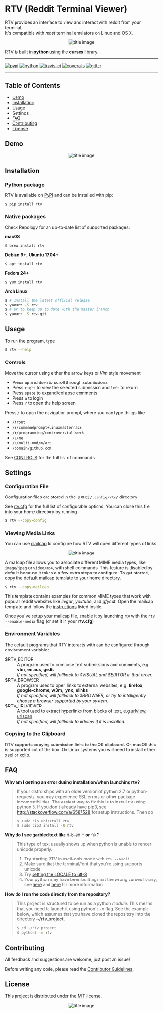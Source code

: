 # RTV (Reddit Terminal Viewer)

RTV provides an interface to view and interact with reddit from your terminal.<br/>
It's compatible with *most* terminal emulators on Linux and OS X.

<p align="center">
<img alt="title image" src="resources/title_image.png"/>
</p>

RTV is built in **python** using the **curses** library.

---

[![pypi](https://img.shields.io/pypi/v/rtv.svg?label=version)](https://pypi.python.org/pypi/rtv/)
[![python](https://img.shields.io/badge/python-2.7%2C%203.6-blue.svg)](https://pypi.python.org/pypi/rtv/)
[![travis-ci](https://travis-ci.org/michael-lazar/rtv.svg?branch=master)](https://travis-ci.org/michael-lazar/rtv)
[![coveralls](https://coveralls.io/repos/michael-lazar/rtv/badge.svg?branch=master&service=github)](https://coveralls.io/github/michael-lazar/rtv?branch=master)
[![gitter](https://img.shields.io/gitter/room/michael-lazar/rtv.js.svg)](https://gitter.im/michael-lazar/rtv)

---

## Table of Contents

* [Demo](#demo)  
* [Installation](#installation)  
* [Usage](#usage)  
* [Settings](#settings)  
* [FAQ](#faq)  
* [Contributing](#contributing)  
* [License](#license)  

## Demo

<p align="center">
<img alt="title image" src="resources/demo.gif"/>
</p>

## Installation

### Python package

RTV is available on [PyPI](https://pypi.python.org/pypi/rtv/) and can be installed with pip:

```bash
$ pip install rtv
```

### Native packages

Check [Repology](https://repology.org/metapackage/rtv/information) for an up-to-date list of supported packages:

**macOS**

```bash
$ brew install rtv
```

**Debian 9+, Ubuntu 17.04+**

```bash
$ apt install rtv
```

**Fedora 24+**

```bash
$ yum install rtv
```

**Arch Linux**

```bash
$ # Install the latest official release
$ yaourt -S rtv
$ # Or to keep up to date with the master branch
$ yaourt -S rtv-git
```

## Usage

To run the program, type 

```bash
$ rtv --help
```

### Controls

Move the cursor using either the arrow keys or *Vim* style movement

- Press ``up`` and ``down`` to scroll through submissions
- Press ``right`` to view the selected submission and ``left`` to return
- Press ``space`` to expand/collapse comments
- Press ``u`` to login
- Press ``?`` to open the help screen

Press ``/`` to open the navigation prompt, where you can type things like

- ``/front``
- ``/r/commandprompt+linuxmasterrace``
- ``/r/programming/controversial-week``
- ``/u/me``
- ``/u/multi-mod/m/art``
- ``/domain/github.com``

See [CONTROLS](https://github.com/michael-lazar/rtv/blob/master/CONTROLS.rst) for the full list of commands

## Settings

### Configuration File

Configuration files are stored in the ``{HOME}/.config/rtv/`` directory

See [rtv.cfg](https://github.com/michael-lazar/rtv/blob/master/rtv/templates/rtv.cfg) for the full list of configurable options. You can clone this file into your home directory by running

```bash
$ rtv --copy-config
```

### Viewing Media Links

You can use [mailcap](https://en.wikipedia.org/wiki/Media_type#Mailcap) to configure how RTV will open different types of links

<p align="center">
<img alt="title image" src="resources/mailcap.gif"/>
</p>

A mailcap file allows you to associate different MIME media types, like ``image/jpeg`` or ``video/mp4``, with shell commands. This feature is disabled by default because it takes a a few extra steps to configure. To get started, copy the default mailcap template to your home directory.

```bash
$ rtv --copy-mailcap
```

This template contains examples for common MIME types that work with popular reddit websites like *imgur*, *youtube*, and *gfycat*. Open the mailcap template and follow the [instructions](https://github.com/michael-lazar/rtv/blob/master/rtv/templates/mailcap) listed inside. 

Once you've setup your mailcap file, enable it by launching rtv with the ``rtv --enable-media`` flag (or set it in your **rtv.cfg**)

### Environment Variables

The default programs that RTV interacts with can be configured through environment variables

<dl>
  <dt>$RTV_EDITOR</dt>
  <dd>A program used to compose text submissions and comments, e.g. <strong>vim</strong>, <strong>emacs</strong>, <strong>gedit</strong>
  <br/> <em>If not specified, will fallback to $VISUAL and $EDITOR in that order.</em></dd>
  
  <dt>$RTV_BROWSER</dt>
  <dd>A program used to open links to external websites, e.g. <strong>firefox</strong>, <strong>google-chrome</strong>, <strong>w3m</strong>, <strong>lynx</strong>, <strong>elinks</strong>
  <br/> <em>If not specified, will fallback to $BROWSER, or try to intelligently choose a browser supported by your system.</em></dd>
  
  <dt>$RTV_URLVIEWER</dt>
  <dd>A tool used to extract hyperlinks from blocks of text, e.g.<a href=https://github.com/sigpipe/urlview>urlview</a>, <a href=https://github.com/firecat53/urlscan>urlscan</a>
  <br/> <em>If not specified, will fallback to urlview if it is installed.</em></dd>
</dl>

### Copying to the Clipboard
RTV supports copying submission links to the OS clipboard.
On macOS this is supported out of the box.
On Linux systems you will need to install either [xsel](http://www.vergenet.net/~conrad/software/xsel/) or [xclip](https://sourceforge.net/projects/xclip/).

## FAQ

**Why am I getting an error during installation/when launching rtv?**

> If your distro ships with an older version of python 2.7 or python-requests,
> you may experience SSL errors or other package incompatibilities. The
> easiest way to fix this is to install rtv using python 3. If you
> don't already have pip3, see http://stackoverflow.com/a/6587528 for setup
> instructions. Then do
>
> ```bash
> $ sudo pip uninstall rtv
> $ sudo pip3 install -U rtv
> ```

**Why do I see garbled text like** ``M-b~@M-"`` **or** ``^@`` **?**

> This type of text usually shows up when python is unable to render
> unicode properly.
>    
> 1. Try starting RTV in ascii-only mode with ``rtv --ascii``
> 2. Make sure that the terminal/font that you're using supports unicode
> 3. Try [setting the LOCALE to utf-8](https://perlgeek.de/en/article/set-up-a-clean-utf8-environment)
> 4. Your python may have been built against the wrong curses library,
>    see [here](stackoverflow.com/questions/19373027) and
>    [here](https://bugs.python.org/issue4787) for more information
  
**How do I run the code directly from the repository?**

> This project is structured to be run as a python *module*. This means that
> you need to launch it using python's ``-m`` flag. See the example below, which
> assumes that you have cloned the repository into the directory **~/rtv_project**.
>
> ```bash
> $ cd ~/rtv_project
> $ python3 -m rtv
> ```

## Contributing
All feedback and suggestions are welcome, just post an issue!

Before writing any code, please read the [Contributor Guidelines](https://github.com/michael-lazar/rtv/blob/master/CONTRIBUTING.rst).

## License
This project is distributed under the [MIT](https://github.com/michael-lazar/rtv/blob/master/LICENSE) license.

<p align="center">
<img alt="title image" src="resources/retro_term.png"/>
</p>
   
